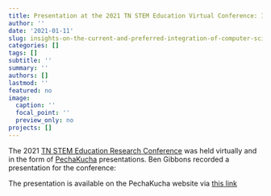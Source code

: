 ```yaml
---
title: Presentation at the 2021 TN STEM Education Virtual Conference: Insights on the current and preferred integration of computer science in K-8 education in Tennessee
author: ''
date: '2021-01-11'
slug: insights-on-the-current-and-preferred-integration-of-computer-science-in-k8-education-in-tennessee
categories: []
tags: []
subtitle: ''
summary: ''
authors: []
lastmod: ''
featured: no
image:
  caption: ''
  focal_point: ''
  preview_only: no
projects: []
---
```


The 2021 [TN STEM Education Research Conference](https://www.mtsu.edu/tsec/education-conference/index.php) was held virtually and in the form of [PechaKucha](https://www.pechakucha.com) presentations. Ben Gibbons recorded a presentation for the conference:

The presentation is available on the PechaKucha website via [this link](https://www.pechakucha.com/presentations/insights-on-the-current-and-preferred-integration-of-computer-science-into-k-8-education-in-tennessee)
